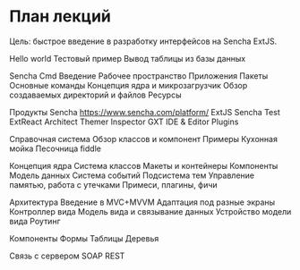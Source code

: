 План лекций
==========

Цель: быстрое введение в разработку интерфейсов на Sencha ExtJS.



Hello world
Тестовый пример Вывод таблицы из базы данных

Sencha Cmd
Введение
Рабочее пространство
Приложения
Пакеты
Основные команды
Концепция ядра и микрозагрузчик
Обзор создаваемых директорий и файлов
Ресурсы


Продукты Sencha https://www.sencha.com/platform/
ExtJS
Sencha Test
ExtReact
Architect
Themer 
Inspector 
GXT 
IDE & Editor Plugins

Справочная система
Обзор классов и компонент
Примеры
Кухонная мойка
Песочница fiddle

Концепция ядра
Система классов
Макеты и контейнеры
Компоненты
Модель данных
Система событий
Подсистема тем
Управление памятью, работа с утечками
Примеси, плагины, фичи

Архитектура
Введение в MVC+MVVM
Адаптация под разные экраны
Контроллер вида
Модель вида и связывание данных
Устройство модели вида
Роутинг

Компоненты
Формы
Таблицы
Деревья

Связь с сервером
SOAP
REST

